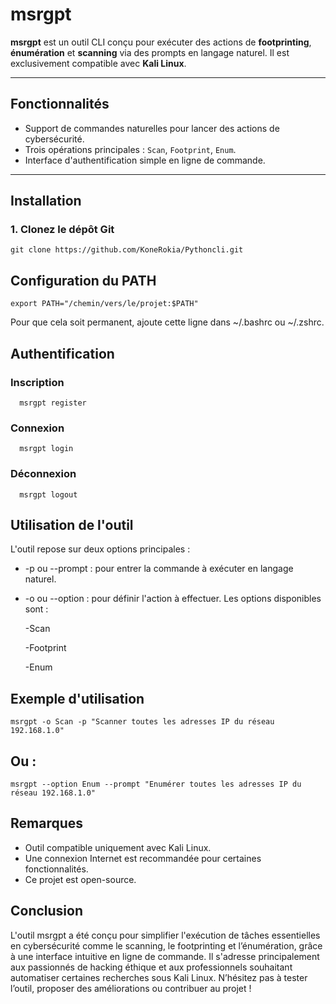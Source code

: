 # msrgpt

**msrgpt** est un outil CLI conçu pour exécuter des actions de **footprinting**, **énumération** et **scanning** via des prompts en langage naturel. Il est exclusivement compatible avec **Kali Linux**.

---

##  Fonctionnalités

- Support de commandes naturelles pour lancer des actions de cybersécurité.
- Trois opérations principales : `Scan`, `Footprint`, `Enum`.
- Interface d'authentification simple en ligne de commande.

---

##  Installation

### 1. Clonez le dépôt Git

    git clone https://github.com/KoneRokia/Pythoncli.git

## Configuration du PATH

    export PATH="/chemin/vers/le/projet:$PATH"
Pour que cela soit permanent, ajoute cette ligne dans ~/.bashrc ou ~/.zshrc.

## Authentification
  ### Inscription
      msrgpt register
  ### Connexion
      msrgpt login
      
  ### Déconnexion
      msrgpt logout
## Utilisation de l'outil
    
L'outil repose sur deux options principales :

- -p ou --prompt : pour entrer la commande à exécuter en langage naturel.

- -o ou --option : pour définir l'action à effectuer. Les options disponibles sont :

  -Scan

  -Footprint

  -Enum
  
## Exemple d'utilisation

    msrgpt -o Scan -p "Scanner toutes les adresses IP du réseau 192.168.1.0"
## Ou :

    msrgpt --option Enum --prompt "Enumérer toutes les adresses IP du réseau 192.168.1.0"

## Remarques
- Outil compatible uniquement avec Kali Linux.
- Une connexion Internet est recommandée pour certaines fonctionnalités.
- Ce projet est open-source.

## Conclusion
L'outil msrgpt a été conçu pour simplifier l'exécution de tâches essentielles en cybersécurité comme le scanning, le footprinting et l’énumération, grâce à une interface intuitive en ligne de commande. Il s'adresse principalement aux passionnés de hacking éthique et aux professionnels souhaitant automatiser certaines recherches sous Kali Linux.
N’hésitez pas à tester l’outil, proposer des améliorations ou contribuer au projet !


